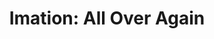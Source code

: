 ---
mission_id: imation2
editorsChoice:
title: "Imation: All Over Again"
authors: 
    - "Palmer"
date:
filename: "imation2.zip"
description: "Well the reason you are back is because you grabbed the wrong data tape. The empire has also moved the data tape to a new location, there are new rooms and more traps."
cover:
levelReplaced:	SECBASE
difficulty: no
bm:	no
fme: no
wax: no
three_do: no
voc: no
gmd: no
vue: no
lfd: no
base: "New level from scratch" 
editors: "WDFUSE 2.00"

---